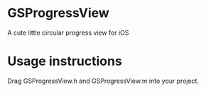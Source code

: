 # GSProgressView

A cute little circular progress view for iOS

# Usage instructions

Drag GSProgressView.h and GSProgressView.m into your project.

